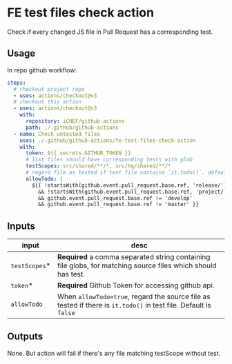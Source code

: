 # FE test files check action

Check if every changed JS file in Pull Request has a corresponding test.

## Usage

In repo github workflow:

```yaml
steps:
  # checkout project repo
  - uses: actions/checkout@v3
  # checkout this action
  - uses: actions/checkout@v3
    with:
      repository: iCHEF/github-actions
      path: ./.github/github-actions
  - name: Check untested files
    uses: ./.github/github-actions/fe-test-files-check-action
    with:
      token: ${{ secrets.GITHUB_TOKEN }}
      # list files should have corresponding tests with glob
      testScopes: src/shared/**/*, src/hq/shared/**/*
      # regard file as tested if test file contains `it.todo()`. default is disallowed.
      allowTodo: |
        ${{ !startsWith(github.event.pull_request.base.ref, 'release/')
          && !startsWith(github.event.pull_request.base.ref, 'project/')
          && github.event.pull_request.base.ref != 'develop'
          && github.event.pull_request.base.ref != 'master' }}
```

## Inputs

| input | desc |
| ----- | ---- |
| `testScopes`\* | **Required** a comma separated string containing file globs, for matching source files which should has test. |
| `token`\* | **Required** Github Token for accessing github api. |
| `allowTodo` | When `allowTodo=true`, regard the source file as tested if there is `it.todo()` in test file. Default is `false` |

## Outputs

None. But action will fail if there's any file matching testScope without test.
